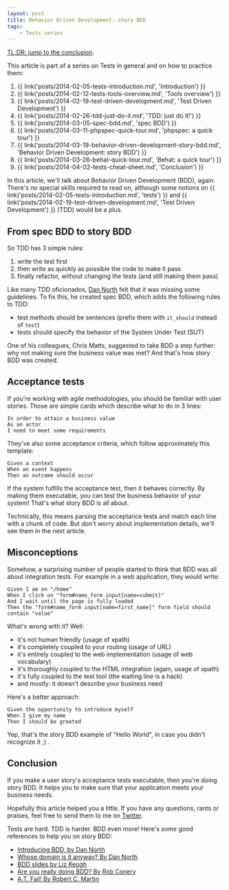 ```yaml
---
layout: post
title: Behavior Driven Development: story BDD
tags:
    - Tests series
---
```


[TL;DR: jump to the conclusion](#conclusion).

This article is part of a series on Tests in general and on how to practice
them:

1. {{ link('posts/2014-02-05-tests-introduction.md', 'Introduction') }}
2. {{ link('posts/2014-02-12-tests-tools-overview.md', 'Tools overview') }}
3. {{ link('posts/2014-02-19-test-driven-development.md', 'Test Driven Development') }}
4. {{ link('posts/2014-02-26-tdd-just-do-it.md', 'TDD: just do it!') }}
5. {{ link('posts/2014-03-05-spec-bdd.md', 'spec BDD') }}
6. {{ link('posts/2014-03-11-phpspec-quick-tour.md', 'phpspec: a quick tour') }}
7. {{ link('posts/2014-03-19-behavior-driven-development-story-bdd.md', 'Behavior Driven Development: story BDD') }}
8. {{ link('posts/2014-03-26-behat-quick-tour.md', 'Behat: a quick tour') }}
9. {{ link('posts/2014-04-02-tests-cheat-sheet.md', 'Conclusion') }}

In this article, we'll talk about Behavior Driven Development (BDD), again.
There's no special skills required to read on, although some notions on
{{ link('posts/2014-02-05-tests-introduction.md', 'tests') }} and
{{ link('posts/2014-02-19-test-driven-development.md', 'Test Driven Development') }}
(TDD) would be a plus.

## From spec BDD to story BDD

So TDD has 3 simple rules:

1. write the test first
2. then write as quickly as possible the code to make it pass
3. finally refactor, without changing the tests (and still making them pass)

Like many TDD oficionados, [Dan North](http://dannorth.net/about/) felt that it
was missing some guidelines. To fix this, he created spec BDD, which adds the
following rules to TDD:

* test methods should be sentences (prefix them with `it_should` instead of `test`)
* tests should specify the behavior of the System Under Test (SUT)

One of his colleagues, Chris Matts, suggested to take BDD a step further: why
not making sure the business value was met? And that's how story BDD was
created.

## Acceptance tests

If you're working with agile methodologies, you should be familiar with user
stories. Those are simple cards which describe what to do in 3 lines:

    In order to attain a business value
    As an actor
    I need to meet some requirements

They've also some acceptance criteria, which follow approximately this template:

    Given a context
    When an event happens
    Then an outcome should occur

If the system fulfills the acceptance test, then it behaves correctly. By making
them executable, you can test the business behavior of your system! That's what
story BDD is all about.

Technically, this means parsing the acceptance tests and match each line with
a chunk of code. But don't worry about implementation details, we'll see them
in the next article.

## Misconceptions

Somehow, a surprising number of people started to think that BDD was all about
integration tests. For example in a web application, they would write:

    Given I am on "/home"
    When I click on "form#name_form input[name=submit]"
    And I wait until the page is fully loaded
    Then the "form#name_form input[name=first_name]" form field should contain "value"

What's wrong with it? Well:

* it's not human friendly (usage of xpath)
* it's completely coupled to your routing (usage of URL)
* it's entirely coupled to the web implementation (usage of web vocabulary)
* it's thoroughly coupled to the HTML integration (again, usage of xpath)
* it's fully coupled to the test tool (the waiting line is a hack)
* and mostly: it doesn't describe your business need

Here's a better approach:

    Given the opportunity to introduce myself
    When I give my name
    Then I should be greeted

Yep, that's the story BDD example of "Hello World", in case you didn't recognize
it ;) .

## Conclusion

If you make a user story's acceptance tests executable, then you're doing story
BDD. It helps you to make sure that your application meets your business needs.

Hopefully this article helped you a little. If you have any questions, rants or
praises, feel free to send them to me on [Twitter](https://twitter.com/epiloic).

Tests are hard. TDD is harder. BDD even more! Here's some good references to
help you on story BDD:

* [Introducing BDD, by Dan North](http://dannorth.net/introducing-bdd/)
* [Whose domain is it anyway? By Dan North](http://dannorth.net/2011/01/31/whose-domain-is-it-anyway/)
* [BDD slides by Liz Keogh](http://slideshare.net/lunivore/behavior-driven-development-11754474)
* [Are you really doing BDD? By Rob Conery](http://www.wekeroad.com/2013/08/28/how-behavioral-is-your-bdd/)
* [A.T. Fail! By Robert C. Martin](http://ht.ly/pfNW5)
